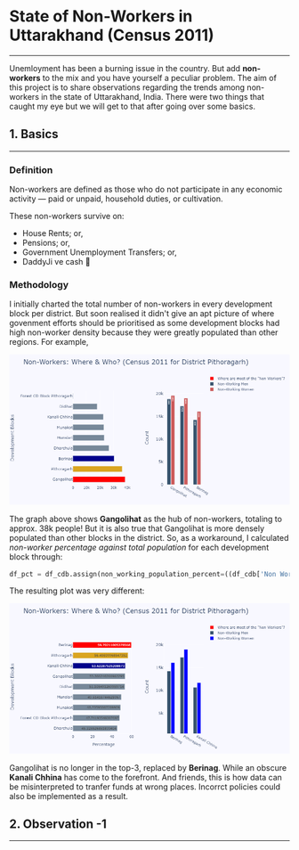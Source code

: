 # State of Non-Workers in Uttarakhand (Census 2011)
---

Unemloyment has been a burning issue in the country. But add **non-workers** to the mix and you have yourself a peculiar problem. The aim of this project is to share observations regarding the trends among non-workers in the state of Uttarakhand, India. There were two things that caught my eye but we will get to that after going over some basics.


## 1. Basics
---

### Definition
Non-workers are defined as those who do not participate in any economic activity — paid or unpaid, household duties, or cultivation.

These non-workers survive on:
* House Rents; or,
* Pensions; or,
* Government Unemployment Transfers; or,
* DaddyJi ve cash 💸

### Methodology
I initially charted the total number of non-workers in every development block per district. But soon realised it didn't give an apt picture of where govenment efforts should be prioritised as some development blocks had high non-worker density because they were greatly populated than other regions. For example,

![alt text](https://github.com/dtolia/nonworker-analysisUK/blob/main/charts/incorrectPlotPithoragarh.png "Incorrect Plot for District Pithoragarh")

The graph above shows **Gangolihat** as the hub of non-workers, totaling to approx. 38k people! But it is also true that Gangolihat is more densely populated than other blocks in the district.
So, as a workaround, I calculated *non-worker percentage against total population* for each development block through:

```python
df_pct = df_cdb.assign(non_working_population_percent=((df_cdb['Non Working Population Person']/df_cdb['Total Population Person']) * 100))
```


The resulting plot was very different:

![alt text](https://github.com/dtolia/nonworker-analysisUK/blob/main/charts/1_Pithoragarh.png "Correct Plot for District Pithoragarh")


Gangolihat is no longer in the top-3, replaced by **Berinag**. While an obscure **Kanali Chhina** has come to the forefront.
And friends, this is how data can be misinterpreted to tranfer funds at wrong places. Incorrct policies could also be implemented as a result.


## 2. Observation -1
---
